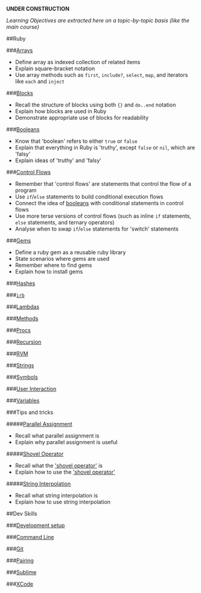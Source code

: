 **UNDER CONSTRUCTION**

*Learning Objectives are extracted here on a topic-by-topic basis (like the main course)*

##Ruby

###[Arrays](pills/arrays.md)
- Define array as indexed collection of related items
- Explain square-bracket notation
- Use array methods such as `first`, `include?`, `select`, `map`, and iterators like `each` and `inject`

###[Blocks](pills/blocks.md)
- Recall the structure of blocks using both `{}` and `do..end` notation
- Explain how blocks are used in Ruby
- Demonstrate appropriate use of blocks for readability

###[Booleans](pills/boolean.md)
- Know that 'boolean' refers to either `true` or `false`
- Explain that everything in Ruby is 'truthy', except `false` or `nil`, which are 'falsy'
- Explain ideas of 'truthy' and 'falsy'

###[Control Flows](pills/control_flow.md)
- Remember that 'control flows' are statements that control the flow of a program
- Use `if`/`else` statements to build conditional execution flows
- Connect the idea of [booleans](pills/boolean.md) with conditional statements in control flows
- Use more terse versions of control flows (such as inline `if` statements, `else` statements, and ternary operators)
- Analyse when to swap `if`/`else` statements for 'switch' statements

###[Gems](pills/gems.md)
- Define a ruby gem as a reusable ruby library
- State scenarios where gems are used
- Remember where to find gems
- Explain how to install gems

###[Hashes](pills/hashes.md)


###[`irb`](pills/irb.md)

###[Lambdas](pills/lambdas.md)

###[Methods](pills/methods.md)

###[Procs](pills/procs.md)

###[Recursion](pills/recursion.md)

###[RVM](pills/installing_rvm.md)

###[Strings](pills/strings.md)

###[Symbols](pills/symbols.md)

###[User Interaction](pills/user_interaction.md)

###[Variables](pills/variables.md)

###Tips and tricks

#####[Parallel Assignment](pills/parallel_assignment.md)
- Recall what parallel assignment is
- Explain why parallel assignment is useful

#####[Shovel Operator](pills/shovel_operator.md)

- Recall what the ['shovel operator'](pills/shovel_operator.md) is
- Explain how to use the ['shovel operator'](pills/shovel_operator.md)

#####[String Interpolation](pills/string_interpolation.md)
- Recall what string interpolation is
- Explain how to use string interpolation

##Dev Skills

###[Development setup](pills/installation_instructions.md)

###[Command Line](pills/command_line.md)

###[Git](pills/git.md)

###[Pairing](pills/pairing.md)

###[Sublime](pills/installing_sublime.md)

###[XCode](pills/installing_xcode.md)